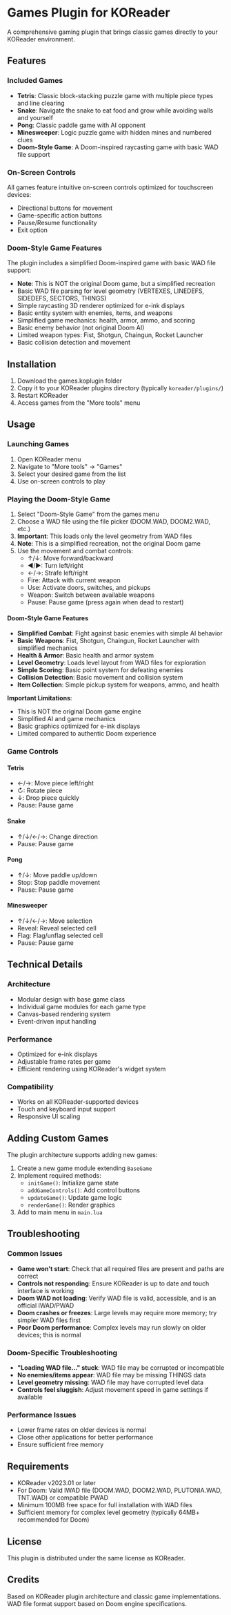 # Games Plugin for KOReader

A comprehensive gaming plugin that brings classic games directly to your KOReader environment.

## Features

### Included Games
- **Tetris**: Classic block-stacking puzzle game with multiple piece types and line clearing
- **Snake**: Navigate the snake to eat food and grow while avoiding walls and yourself
- **Pong**: Classic paddle game with AI opponent
- **Minesweeper**: Logic puzzle game with hidden mines and numbered clues
- **Doom-Style Game**: A Doom-inspired raycasting game with basic WAD file support

### On-Screen Controls
All games feature intuitive on-screen controls optimized for touchscreen devices:
- Directional buttons for movement
- Game-specific action buttons
- Pause/Resume functionality
- Exit option

### Doom-Style Game Features
The plugin includes a simplified Doom-inspired game with basic WAD file support:
- **Note**: This is NOT the original Doom game, but a simplified recreation
- Basic WAD file parsing for level geometry (VERTEXES, LINEDEFS, SIDEDEFS, SECTORS, THINGS)
- Simple raycasting 3D renderer optimized for e-ink displays
- Basic entity system with enemies, items, and weapons
- Simplified game mechanics: health, armor, ammo, and scoring
- Basic enemy behavior (not original Doom AI)
- Limited weapon types: Fist, Shotgun, Chaingun, Rocket Launcher
- Basic collision detection and movement

## Installation

1. Download the games.koplugin folder
2. Copy it to your KOReader plugins directory (typically `koreader/plugins/`)
3. Restart KOReader
4. Access games from the "More tools" menu

## Usage

### Launching Games
1. Open KOReader menu
2. Navigate to "More tools" → "Games"
3. Select your desired game from the list
4. Use on-screen controls to play

### Playing the Doom-Style Game
1. Select "Doom-Style Game" from the games menu
2. Choose a WAD file using the file picker (DOOM.WAD, DOOM2.WAD, etc.)
3. **Important**: This loads only the level geometry from WAD files
4. **Note**: This is a simplified recreation, not the original Doom game
5. Use the movement and combat controls:
   - ↑/↓: Move forward/backward
   - ◄/►: Turn left/right
   - ←/→: Strafe left/right
   - Fire: Attack with current weapon
   - Use: Activate doors, switches, and pickups
   - Weapon: Switch between available weapons
   - Pause: Pause game (press again when dead to restart)

#### Doom-Style Game Features
- **Simplified Combat**: Fight against basic enemies with simple AI behavior
- **Basic Weapons**: Fist, Shotgun, Chaingun, Rocket Launcher with simplified mechanics
- **Health & Armor**: Basic health and armor system
- **Level Geometry**: Loads level layout from WAD files for exploration
- **Simple Scoring**: Basic point system for defeating enemies
- **Collision Detection**: Basic movement and collision system
- **Item Collection**: Simple pickup system for weapons, ammo, and health

**Important Limitations**:
- This is NOT the original Doom game engine
- Simplified AI and game mechanics
- Basic graphics optimized for e-ink displays
- Limited compared to authentic Doom experience

### Game Controls

#### Tetris
- ←/→: Move piece left/right
- ↻: Rotate piece
- ↓: Drop piece quickly
- Pause: Pause game

#### Snake
- ↑/↓/←/→: Change direction
- Pause: Pause game

#### Pong
- ↑/↓: Move paddle up/down
- Stop: Stop paddle movement
- Pause: Pause game

#### Minesweeper
- ↑/↓/←/→: Move selection
- Reveal: Reveal selected cell
- Flag: Flag/unflag selected cell
- Pause: Pause game

## Technical Details

### Architecture
- Modular design with base game class
- Individual game modules for each game type
- Canvas-based rendering system
- Event-driven input handling

### Performance
- Optimized for e-ink displays
- Adjustable frame rates per game
- Efficient rendering using KOReader's widget system

### Compatibility
- Works on all KOReader-supported devices
- Touch and keyboard input support
- Responsive UI scaling

## Adding Custom Games

The plugin architecture supports adding new games:

1. Create a new game module extending `BaseGame`
2. Implement required methods:
   - `initGame()`: Initialize game state
   - `addGameControls()`: Add control buttons
   - `updateGame()`: Update game logic
   - `renderGame()`: Render graphics
3. Add to main menu in `main.lua`

## Troubleshooting

### Common Issues
- **Game won't start**: Check that all required files are present and paths are correct
- **Controls not responding**: Ensure KOReader is up to date and touch interface is working
- **Doom WAD not loading**: Verify WAD file is valid, accessible, and is an official IWAD/PWAD
- **Doom crashes or freezes**: Large levels may require more memory; try simpler WAD files first
- **Poor Doom performance**: Complex levels may run slowly on older devices; this is normal

### Doom-Specific Troubleshooting
- **"Loading WAD file..." stuck**: WAD file may be corrupted or incompatible
- **No enemies/items appear**: WAD file may be missing THINGS data
- **Level geometry missing**: WAD file may have corrupted level data
- **Controls feel sluggish**: Adjust movement speed in game settings if available

### Performance Issues
- Lower frame rates on older devices is normal
- Close other applications for better performance
- Ensure sufficient free memory

## Requirements

- KOReader v2023.01 or later
- For Doom: Valid IWAD file (DOOM.WAD, DOOM2.WAD, PLUTONIA.WAD, TNT.WAD) or compatible PWAD
- Minimum 100MB free space for full installation with WAD files
- Sufficient memory for complex level geometry (typically 64MB+ recommended for Doom)

## License

This plugin is distributed under the same license as KOReader.

## Credits

Based on KOReader plugin architecture and classic game implementations.
WAD file format support based on Doom engine specifications.